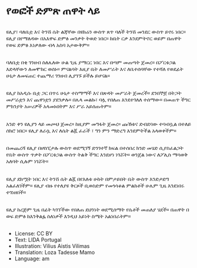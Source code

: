 # የወፎች ድምጽ ጠዋት ላይ

##
ዩሊያ፣ ባለቤቷ እና ትንሽ ሴት ልጃቸው በዩክሬን ውስጥ ጸጥ ባለች ትንሽ መንደር ውስጥ ይኖሩ ነበር። ዩሊያ በየማለዳው በአእዋፍ ድምፅ መንቃት ትወድ ነበር። ከቤት ርቃ እንደምትኖር ወይም በጠዋት የወፍ ድምፅ እነቃለው ብላ አስባ አታውቅም።

##
ባለቤቷ በቂ ገንዘብ ስለሌለው ሁል ጊዜ ያማርር ነበር እና በጣም መጠጣት ጀመረ። በፖርቱጋል እድላቸውን ለመሞከር ወሰኑ። ምናልባት እዚያ ቤት ለመሥራት እና ለቤተሰባቸው የተሻለ የወደፊት ሁኔታ ለመፍጠር ተጨማሪ ገንዘብ ሊያገኙ ይችሉ ይሆናል።

##
ዩሊያ ከአዲሱ ቤቷ ጋር በጥሩ ሁኔታ ተስማማች እና በጽዳት መሥራት ጀመረች። ደንበኞቿ በትጋት መሥራቷን እና ጨዋነቷን ያደንቃሉ። በሌላ መልኩ፣ ባሏ የበለጠ እንደተገለለ ተሰማው። በመጠጥ ችግር ምክንያት አሠሪዎች አላመኑበትም እና ሥራ አይሰጡትም።

##
አንድ ቀን ዩሊያን ላይ መጮህ ጀመረ። ከዚያም መግፋት ጀመረ። ጩኸቱና ድብደባው ተባብሷል በተለይ ሰክሮ ነበር። ዩሊያ ለራሷ እና ለሴት ልጇ ፈራች ፣ ግን ምን ማድረግ እንደምትችል አላወቀችም።

##
በመጨረሻ ዩሊያ በሆስፒታሉ ውስጥ ወደሚገኝ ድንገተኛ ክፍል በተሰበረ ክንድ መሄድ ሲያስፈልጋት የቤት ውስጥ ጥቃት በፖርቱጋል ውስጥ ትልቅ ችግር እንደሆነ ነገሯት። ወንጀል ነውና ለፖሊስ ማሳወቅ አለባት ሲሉም ነገሯት።

##
ዩሊያ ደክሟት ነበር እና ትንሽ ሴት ልጇ በየእለቱ ሁከት በምታይበት ቤት ውስጥ እንድታድግ አልፈለገችም። ዩሊያ ብዙ የተለያዩ ቅርጾች ቢወስድም የመጎሳቆል ምልክቶች ሁሌም ጊዜ እንደነበሩ ተገነዘበች።

##
ዩሊያ ከረጅም ጊዜ በፊት ካገኘችው የበለጠ ደህንነት ወደሚሰማት የሴቶች መጠለያ ሄደች። በጠዋት በ ወፍ ድምፅ ከእንቅልፏ ስለነቃች እንዲህ አይነት ስሜት አልነበራትም።

##
* License: CC BY
* Text: LIDA Portugal
* Illustration: Vilius Aistis Vilimas
* Translation: Loza Tadesse Mamo
* Language: am
